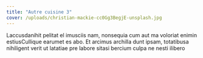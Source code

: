 ```yaml
---
title: "Autre cuisine 3"
cover: /uploads/christian-mackie-cc0Gg3BegjE-unsplash.jpg
---
```


Laccusdanihit pelitat el imusciis nam, nonsequia cum aut ma voloriat enimin estiusCullique earumet es abo. Et arcimus archilla dunt ipsam, totatibusa nihiligent verit ut latatiae pre labore sitasi bercium culpa ne nesti ilibero
